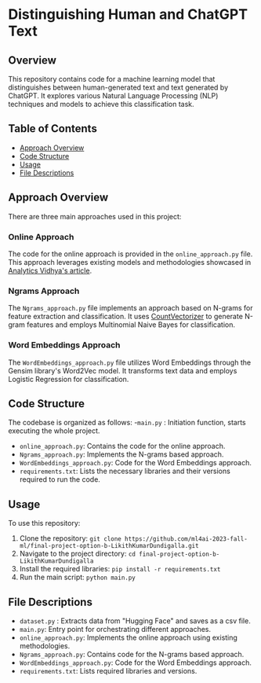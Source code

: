 # Distinguishing Human and ChatGPT Text

## Overview
This repository contains code for a machine learning model that distinguishes between human-generated text and text generated by ChatGPT. It explores various Natural Language Processing (NLP) techniques and models to achieve this classification task.
## Table of Contents
- [Approach Overview](#approach-overview)
- [Code Structure](#code-structure)
- [Usage](#usage)
- [File Descriptions](#file-descriptions)

## Approach Overview
There are three main approaches used in this project:

### Online Approach
The code for the online approach is provided in the `online_approach.py` file. This approach leverages existing models and methodologies showcased in [Analytics Vidhya's article](https://www.analyticsvidhya.com/blog/2023/04/how-to-build-a-machine-learning-model-to-distinguish-if-its-human-or-chatgpt/).

### Ngrams Approach
The `Ngrams_approach.py` file implements an approach based on N-grams for feature extraction and classification. It uses [CountVectorizer](https://www.datacamp.com/blog/what-is-tokenization) to generate N-gram features and employs Multinomial Naive Bayes for classification.

### Word Embeddings Approach
The `WordEmbeddings_approach.py` file utilizes Word Embeddings through the Gensim library's Word2Vec model. It transforms text data and employs Logistic Regression for classification.

## Code Structure
The codebase is organized as follows:
-`main.py` : Initiation function, starts executing the whole project. 
- `online_approach.py`: Contains the code for the online approach.
- `Ngrams_approach.py`: Implements the N-grams based approach.
- `WordEmbeddings_approach.py`: Code for the Word Embeddings approach.
- `requirements.txt`: Lists the necessary libraries and their versions required to run the code.

## Usage
To use this repository:

1. Clone the repository: `git clone https://github.com/ml4ai-2023-fall-ml/final-project-option-b-LikithKumarDundigalla.git`
2. Navigate to the project directory: `cd final-project-option-b-LikithKumarDundigalla`
3. Install the required libraries: `pip install -r requirements.txt`
4. Run the main script: `python main.py`

## File Descriptions
- `dataset.py` : Extracts data from "Hugging Face" and saves as a csv file.
- `main.py`: Entry point for orchestrating different approaches. 
- `online_approach.py`: Implements the online approach using existing methodologies.
- `Ngrams_approach.py`: Contains code for the N-grams based approach.
- `WordEmbeddings_approach.py`: Code for the Word Embeddings approach.
- `requirements.txt`: Lists required libraries and versions.
